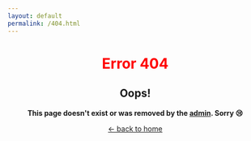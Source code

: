 ```yaml
---
layout: default
permalink: /404.html
---
```


<h1 style="color: red; font-weight: 700; text-align: center">Error 404</h1>

<div style="text-align: center">

<h2>Oops!</h2>

<p><strong>This page doesn't exist or was removed by the <a href="https://williamcanin.github.io" target="_blank">admin</a>. Sorry 😢</strong></p>

<a href="/"><- back to home</a>

</div>

